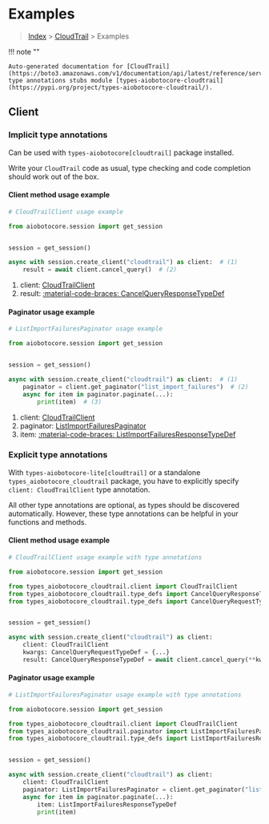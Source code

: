 # Examples

> [Index](../README.md) > [CloudTrail](./README.md) > Examples

!!! note ""

    Auto-generated documentation for [CloudTrail](https://boto3.amazonaws.com/v1/documentation/api/latest/reference/services/cloudtrail.html#cloudtrail)
    type annotations stubs module [types-aiobotocore-cloudtrail](https://pypi.org/project/types-aiobotocore-cloudtrail/).

## Client

### Implicit type annotations

Can be used with `types-aiobotocore[cloudtrail]` package installed.

Write your `CloudTrail` code as usual,
type checking and code completion should work out of the box.



#### Client method usage example

```python
# CloudTrailClient usage example

from aiobotocore.session import get_session


session = get_session()

async with session.create_client("cloudtrail") as client:  # (1)
    result = await client.cancel_query()  # (2)
```

1. client: [CloudTrailClient](./client.md)
2. result: [:material-code-braces: CancelQueryResponseTypeDef](./type_defs.md#cancelqueryresponsetypedef)



#### Paginator usage example

```python
# ListImportFailuresPaginator usage example

from aiobotocore.session import get_session


session = get_session()

async with session.create_client("cloudtrail") as client:  # (1)
    paginator = client.get_paginator("list_import_failures")  # (2)
    async for item in paginator.paginate(...):
        print(item)  # (3)
```

1. client: [CloudTrailClient](./client.md)
2. paginator: [ListImportFailuresPaginator](./paginators.md#listimportfailurespaginator)
3. item: [:material-code-braces: ListImportFailuresResponseTypeDef](./type_defs.md#listimportfailuresresponsetypedef)




### Explicit type annotations

With `types-aiobotocore-lite[cloudtrail]`
or a standalone `types_aiobotocore_cloudtrail` package, you have to explicitly specify
`client: CloudTrailClient` type annotation.

All other type annotations are optional, as types should be discovered automatically.
However, these type annotations can be helpful in your functions and methods.


#### Client method usage example

```python
# CloudTrailClient usage example with type annotations

from aiobotocore.session import get_session

from types_aiobotocore_cloudtrail.client import CloudTrailClient
from types_aiobotocore_cloudtrail.type_defs import CancelQueryResponseTypeDef
from types_aiobotocore_cloudtrail.type_defs import CancelQueryRequestTypeDef


session = get_session()

async with session.create_client("cloudtrail") as client:
    client: CloudTrailClient
    kwargs: CancelQueryRequestTypeDef = {...}
    result: CancelQueryResponseTypeDef = await client.cancel_query(**kwargs)
```



#### Paginator usage example

```python
# ListImportFailuresPaginator usage example with type annotations

from aiobotocore.session import get_session

from types_aiobotocore_cloudtrail.client import CloudTrailClient
from types_aiobotocore_cloudtrail.paginator import ListImportFailuresPaginator
from types_aiobotocore_cloudtrail.type_defs import ListImportFailuresResponseTypeDef


session = get_session()

async with session.create_client("cloudtrail") as client:
    client: CloudTrailClient
    paginator: ListImportFailuresPaginator = client.get_paginator("list_import_failures")
    async for item in paginator.paginate(...):
        item: ListImportFailuresResponseTypeDef
        print(item)
```


